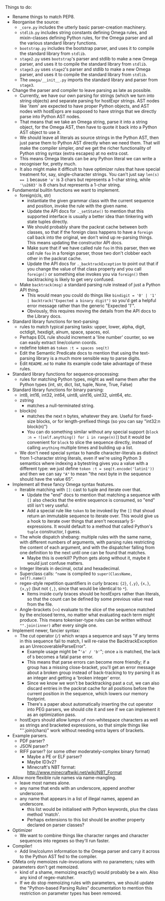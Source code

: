 Things to do:

- Rename things to match PEP8.
- Reorganise the source:
    - `_core.py` includes the utterly basic parser-creation machinery.
    - `stdlib.py` includes string constants defining Omega rules, and
      mixin-classes defining Python rules, for the Omega parser and all the
      various standard library functions.
    - `bootstrap.py` includes the bootstrap parser, and uses it to compile the
      standard library from `stdlib`.
    - `stage2.py` uses `bootstrap`'s parser and stdlib to make a new Omega
      parser, and uses it to compile the standard library from `stdlib`.
    - `stage3.py` uses `stage2`'s parser and stdlib to make a new Omega parser,
      and uses it to compile the standard library from `stdlib`.
    - The `omega/__init__.py` imports the standard library and parser from
      `stage3`.
- Change the parser and compiler to leave parsing as late as possible.
    - Currently, we have our own parsing for strings (which we turn into string
      objects) and separate parsing for hostExpr strings. AST nodes like 'item'
      are expected to have proper Python objects, and AST nodes with hostExprs
      are supposed to have strings that we directly parse into Python AST
      nodes.
    - That means that we take an Omega string, parse it into a string object,
      for the Omega AST, then have to quote it back into a Python AST object to
      use it.
    - We should leave all literals as source strings in the Python AST, then
      just parse them to Python AST directly when we need them. That will make
      the compiler simpler, *and* we get the richer functionality of Python
      string syntax (extra escapes) at no extra cost.
    - This means Omega literals can be any Python literal we can write
      a recogniser for, pretty much.
    - It also might make it difficult to have optimizer rules that have special
      treatment for, say, single-character strings. You can't just say `len(s)
      == 1` because `'a'` is 3 chars but represents a 1-char string, while
      `'\u2603'` is 8 chars but represents a 1-char string.
- Fundamental builtin functions we want to implement.
    - foreign(cls, str)
        - instantiate the given grammar class with the current sequence
          and position, invoke the rule with the given name.
        - Update the API docs for `._setState()` to mention that this
          supported interface is usually a better idea than tinkering with
          state tuples directly.
        - We should probably share the packrat cache between both classes,
          so that if the foreign class happens to have a `foreign` call
          back into the original, we don't wind up re-parsing things. This
          means updating the constructor API docs.
        - Make sure that if we have called rule `foo` in this parser, then
          we call rule `foo` in a foreign parser, those two don't clobber
          each other in the packrat cache.
        - Update the API docs for `._backtrackException` to point out that
          if you change the value of that class property and you call
          `foreign()` or something else invokes you via `foreign()` then
          backtracking is likely to get very confused.
    - Make `backtrack(msg)` a standard parsing rule instead of just a Python
      API thing.
        - This would mean you could do things like `bindigit = '0' | '1'
          | backtrack("Expected a binary digit")` so you'd get a helpful error
          message rather than the generic "Expected '1'".
        - Obviously, this requires moving the details from the API docs to the
          Library docs.
- Standard library functions for text-parsing:
    - rules to match typical parsing tasks: upper, lower, alpha, digit,
      octdigit, hexdigit, alnum, space, spaces, eol.
    - Perhaps EOL rule should increment a 'line number' counter, so we can
      easily extract line/column coords.
    - redefine token as `token :t = spaces seq(t)`
    - Edit the Semantic Predicate docs to mention that using the text-parsing
      library is a much more sensible way to parse digits.
    - Edit `README.md` to make its example code take advantage of these rules.
- Standard library functions for sequence-processing:
    - rules for matching Python types, might as well name them after the
      Python types (int, str, dict, list, tuple, None, True, False)
- Standard library functions for binary parsing:
    - int8, int16, int32, int64, uint8, uint16, uint32, uint64, etc.
    - zstring
        - matches a null-terminated string.
    - block(n)
        - matches the next n bytes, whatever they are. Useful for
          fixed-size blocks, or for length-prefixed things (so you can say
          "int32:n block(n)")
        - You can do something similar without any special support (`block :n
          = ![self.anything() for i in range(n)]`) but it would be convenient
          for `block` to slice the sequence directly, instead of calling
          `anything` multiple times and building up a list.
    - We don't need special syntax to handle character-literals as distinct
      from 1-character string literals, even if we're using Python 3 semantics
      where indexing a bytestring gives you a value with a different type:
      we just define `token :t = seq(t.encode('latin1'))` and then we can say
      `"A"` to mean "the next byte in the sequence should have the value 65".
- Implement all these fancy Omega syntax features.
    - Iterable matching with `[]`: cast to tuple and iterate over that.
        - Update the "end" docs to mention that matching a sequence with
          `[]` also checks that the entire sequence is consumed, so "end"
          still isn't very useful.
        - Add a special rule like `token` to be invoked by the `[]` that shoud
          return an immutable sequence to iterate over. This would give us
          a hook to iterate over things that aren't necessarly S-expressions.
          It would default to a method that called Python's `tuple`
          constructor, I guess.
    - The whole dispatch shebang: multiple rules with the same name, with
      different numbers of arguments, with parsing rules restricting the
      content of each argument, and with the dispatcher falling from one
      definition to the next until one can be found that matches.
        - Maybe this is overkill? Python gets along without it, maybe it
          would just confuse matters.
    - Integer literals in decimal, octal and hexadecimal.
    - Superclass calls: `^name` is compiled to `super(ClassName,
      self).name()`
    - regex-style repetition quantifiers in curly braces: `{2}`, `{,y}`,
      `{x,}`, `{x,y}` (but not `{,}`, since that would be identical to
      `*`).
        - Items inside curly braces should be hostExprs rather than
          literals, so that the count can be defined by some previous
          value read from the file.
    - Angle-brackets (`<>`) evaluate to the slice of the sequence matched
      by the enclosed terms, no matter what evaluating each term might
      produce. This means tokeniser-type rules can be written without
      `"".join(inner)` after every single one.
- Implement newer, fancier syntax:
    - The cut operator (`/`) which wraps a sequence and says "if any
      terms in this sequence fail to match, I will re-raise the
      BacktrackException as an UnrecoverableParseError".
        - Example usage might be "`'a' / 'b'`"; once `a` is matched, the
          lack of `b` becomes a fatal parse error.
        - This means that parse errors can become more friendly; if
          a group has a missing close-bracket, you'll get an error message
          about a broken group instead of back-tracking to try parsing it
          as an integer and getting a 'broken integer' error.
        - Since we know we won't be backtracking past a cut, we can also
          discard entries in the packrat cache for all positions before
          the current position in the sequence, which lowers our memory
          footprint.
        - There's a paper about automatically inserting the cut operator
          into PEG parsers, we should cite it and see if we can implement
          it as an optimization pass.
    - hostExprs should allow lumps of non-whitespace characters as well as
      strings and bracketed expressions, so that simple things like
      "''.join(chars)" work without needing extra layers of brackets.
- Example parsers.
    - PDF parser?
    - JSON parser?
    - RIFF parser? (or some other moderately-complex binary format)
        - Maybe a PE or ELF parser?
        - Maybe ID3v2?
        - Minecraft's NBT format: http://www.minecraftwiki.net/wiki/NBT_Format
- Allow more flexible rule names via name-mangling.
    - leave most names alone.
    - any name that ends with an underscore, append another underscore.
    - any name that appears in a list of illegal names, append an underscore.
        - this list would be initialised with Python keywords, plus the class
          method 'match'.
        - Perhaps extensions to this list should be another property
          declared on parser classes?
- Optimizer
    - We want to combine things like character ranges and character
      sequences into regexes so they'll run faster.
- Compiler!
    - Add line/column information to the Omega parser and carry it across
      to the Python AST fed to the compiler.
- OMeta only memoizes rule-invocations with no parameters; rules with
  parameters don't get memoized.
    - kind of a shame, memoizing exactly() would probably be a win. Also
      any kind of regex-matcher.
    - If we do stop memoizing rules with parameters, we should update the
      "Python-based Parsing Rules" documentation to mention this
      restriction on parameter types has been removed.
